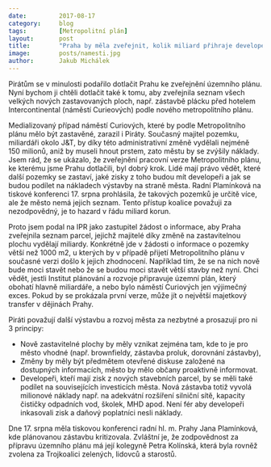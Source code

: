 ```yaml
---
date:         2017-08-17
category:     blog
tags:         [Metropolitní plán]
layout:       post
title:        "Praha by měla zveřejnit, kolik miliard přihraje developerům na změnách územního plánu"
image:        posts/namesti.jpg
author:       Jakub Michálek
---
```


Pirátům se v minulosti podařilo dotlačit Prahu ke zveřejnění územního plánu. Nyní bychom ji chtěli dotlačit také k tomu, aby zveřejnila seznam všech velkých nových zastavovaných ploch, např. zástavbě plácku před hotelem Intercontinental (náměstí Curieových) podle nového metropolitního plánu.

Medializovaný případ náměstí Curiových, které by podle Metropolitního plánu mělo být zastavěné, zarazil i Piráty. Současný majitel pozemku, miliardáři okolo J&T, by díky této administrativní změně vydělali nejméně 150 milionů, aniž by museli hnout prstem, zato městu by se zvýšily náklady. Jsem rád, že se ukázalo, že zveřejnění pracovní verze Metropolitního plánu, ke kterému jsme Prahu dotlačili, byl dobrý krok. Lidé mají právo vědět, které další pozemky se zastaví, jaké zisky z toho budou mít developeři a jak se budou podílet na nákladech výstavby na straně města. Radní Plamínková na tiskové konferenci 17. srpna prohlásila, že takových pozemků je určitě více, ale že město nemá jejich seznam. Tento přístup koalice považuji za nezodpovědný, je to hazard v řádu miliard korun.

Proto jsem podal na IPR jako zastupitel žádost o informace, aby Praha zveřejnila seznam parcel, jejichž majitelé díky změně na zastavitelnou plochu vydělají miliardy. Konkrétně jde v žádosti o informace o pozemky větší než 1000 m2, u kterých by v případě přijetí Metropolitního plánu v současné verzi došlo k jejich zhodnocení. Například tím, že se na nich nově bude moci stavět nebo že se budou moci stavět větší stavby než nyní. Chci vědět, jestli Institut plánování a rozvoje připravuje územní plán, který obohatí hlavně miliardáře, a nebo bylo náměstí Curiových jen výjimečný exces. Pokud by se prokázala první verze, může jít o největší majetkový transfer v dějinách Prahy.

Piráti považují další výstavbu a rozvoj města za nezbytné a prosazují pro ni 3 principy: 

* Nově zastavitelné plochy by měly vznikat zejména tam, kde to je pro město vhodné (např. brownfieldy, zástavba proluk, dorovnání zástavby), 
* Změny by měly být předmětem otevřené diskuse založené na dostupných informacích, město by mělo občany proaktivně informovat. 
* Developeři, kteří mají zisk z nových stavebních parcel, by se měli také podílet na souvisejících investicích města. Nová zástavba totiž vyvolá milionové náklady např. na adekvátní rozšíření silniční sítě, kapacity čističky odpadních vod, školek, MHD apod. Není fér aby developeři inkasovali zisk a daňový poplatníci nesli náklady.

Dne 17. srpna měla tiskovou konferenci radní hl. m. Prahy Jana Plamínková, kde plánovanou zástavbu kritizovala. Zvláštní je, že zodpovědnost za přípravu územního plánu má její kolegyně Petra Kolínská, která byla rovněž zvolena za Trojkoalici zelených, lidovců a starostů. 
